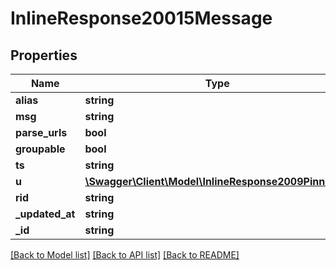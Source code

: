 # InlineResponse20015Message

## Properties
Name | Type | Description | Notes
------------ | ------------- | ------------- | -------------
**alias** | **string** |  | [optional] 
**msg** | **string** |  | [optional] 
**parse_urls** | **bool** |  | [optional] 
**groupable** | **bool** |  | [optional] 
**ts** | **string** |  | [optional] 
**u** | [**\Swagger\Client\Model\InlineResponse2009PinnedBy**](InlineResponse2009PinnedBy.md) |  | [optional] 
**rid** | **string** |  | [optional] 
**_updated_at** | **string** |  | [optional] 
**_id** | **string** |  | [optional] 

[[Back to Model list]](../../README.md#documentation-for-models) [[Back to API list]](../../README.md#documentation-for-api-endpoints) [[Back to README]](../../README.md)

